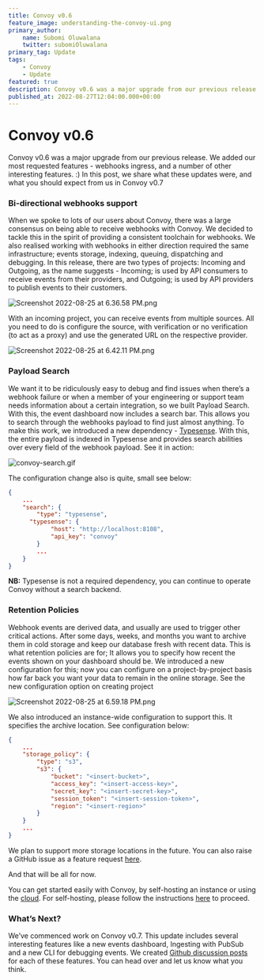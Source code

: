 ```yaml
---
title: Convoy v0.6
feature_image: understanding-the-convoy-ui.png
primary_author:
    name: Subomi Oluwalana
    twitter: subomiOluwalana
primary_tag: Update
tags:
    - Convoy
    - Update
featured: true
description: Convoy v0.6 was a major upgrade from our previous release. We added our most requested features - webhooks ingress, and a number of other interesting features. :) In this post, we share what these updates were, and what you should expect from us in Convoy v0.7
published_at: 2022-08-27T12:04:00.000+00:00
---
```


# Convoy v0.6

Convoy v0.6 was a major upgrade from our previous release. We added our most requested features - webhooks ingress, and a number of other interesting features. :) In this post, we share what these updates were, and what you should expect from us in Convoy v0.7

### **Bi-directional webhooks support**

When we spoke to lots of our users about Convoy, there was a large consensus on being able to receive webhooks with Convoy. We decided to tackle this in the spirit of providing a consistent toolchain for webhooks. We also realised working with webhooks in either direction required the same infrastructure; events storage, indexing, queuing, dispatching and debugging. In this release, there are two types of projects: Incoming and Outgoing, as the name suggests - Incoming; is used by API consumers to receive events from their providers, and Outgoing; is used by API providers to publish events to their customers.

![Screenshot 2022-08-25 at 6.36.58 PM.png](../../blog-assets/Screenshot_2022-08-25_at_6.36.58_PM.png)

With an incoming project, you can receive events from multiple sources.  All you need to do is configure the source, with verification or no verification (to act as a proxy) and use the generated URL on the respective provider.

![Screenshot 2022-08-25 at 6.42.11 PM.png](../../blog-assets/Screenshot_2022-08-25_at_6.42.11_PM.png)

### **Payload Search**

We want it to be ridiculously easy to debug and find issues when there’s a webhook failure or when a member of your engineering or support team needs information about a certain integration, so we built Payload Search. With this, the event dashboard now includes a search bar. This allows you to search through the webhooks payload to find just almost anything. To make this work, we introduced a new dependency - [Typesense](https://typesense.org/). With this, the entire payload is indexed in Typesense and provides search abilities over every field of the webhook payload. See it in action:

![convoy-search.gif](../../blog-assets/convoy-search.gif)

The configuration change also is quite, small see below:

```json
{
	...
	"search": {
		"type": "typesense",
	  "typesense": {
			"host": "http://localhost:8108",
			"api_key": "convoy"
		}
		...
	}
}
```

**NB:** Typesense is not a required dependency, you can continue to operate Convoy without a search backend.

### Retention Policies

Webhook events are derived data, and usually are used to trigger other critical actions. After some days, weeks, and months you want to archive them in cold storage and keep our database fresh with recent data. This is what retention policies are for; It allows you to specify how recent the events shown on your dashboard should be. We introduced a new configuration for this; now you can configure on a project-by-project basis how far back you want your data to remain in the online storage. See the new configuration option on creating project

![Screenshot 2022-08-25 at 6.59.18 PM.png](../../blog-assets/Screenshot_2022-08-27_at_12.35.05_PM.png)

We also introduced an instance-wide configuration to support this. It specifies the archive location. See configuration below:

```json
{
	...
	"storage_policy": {
		"type": "s3",
		"s3": {
			"bucket": "<insert-bucket>",
			"access_key": "<insert-access-key>",
			"secret_key": "<insert-secret-key>",
			"session_token": "<insert-session-token>",
			"region": "<insert-region>"
		}
	}
	...
}
```

We plan to support more storage locations in the future. You can also raise a GitHub issue as a feature request [here](https://github.com/frain-dev/convoy/issues).

And that will be all for now.

You can get started easily with Convoy, by self-hosting an instance or using the [cloud](https://dashboard.getconvoy.io/signup). For self-hosting, please follow the instructions [here](https://github.com/frain-dev/convoy#installation-getting-started) to proceed. 

### What’s Next?

We’ve commenced work on Convoy v0.7. This update includes several interesting features like a new events dashboard, Ingesting with PubSub and a new CLI for debugging events. We created [Github discussion posts](https://github.com/frain-dev/convoy/discussions) for each of these features. You can head over and let us know what you think. 